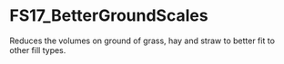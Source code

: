 # FS17_BetterGroundScales
Reduces the volumes on ground of grass, hay and straw to better fit to other fill types.

